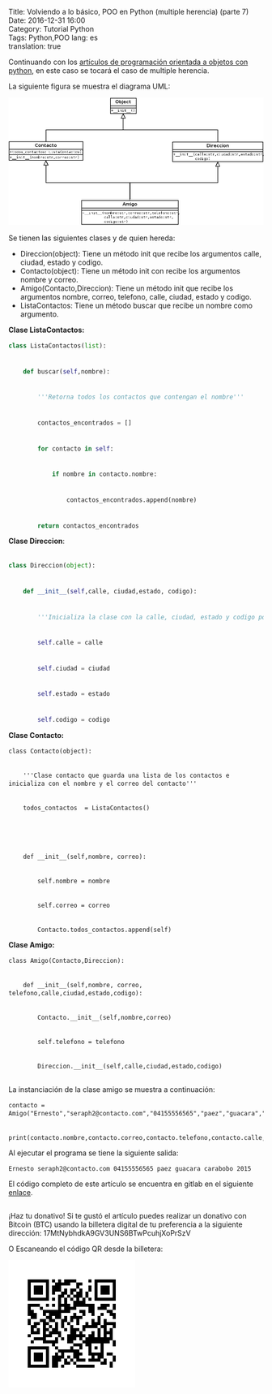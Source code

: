 Title: Volviendo a lo básico, POO en Python (multiple herencia) (parte 7)  
Date: 2016-12-31 16:00  
Category: Tutorial Python    
Tags: Python,POO
lang: es  
translation: true  


Continuando con los [artículos de programación orientada a objetos con python](https://www.seraph.to/tag/poo.html), en este caso se tocará el caso de multiple herencia.

La siguiente figura se muestra el diagrama UML:

![](./images/volviendoalobasicopooenpythonmultipleherencia7-1.png)

Se tienen las siguientes clases y de quien hereda:  
- Direccion(object): Tiene un método init que recibe los  argumentos calle, ciudad, estado y codigo.  
- Contacto(object): Tiene un método init con recibe los  argumentos nombre y correo.  
- Amigo(Contacto,Direccion): Tiene un método init que recibe los argumentos nombre, correo, telefono, calle, ciudad, estado y codigo. 
- ListaContactos: Tiene un método buscar que recibe un nombre como argumento.  

**Clase ListaContactos:**

```python
class ListaContactos(list):


    def buscar(self,nombre):


        '''Retorna todos los contactos que contengan el nombre'''


        contactos_encontrados = []


        for contacto in self:


            if nombre in contacto.nombre:


                contactos_encontrados.append(nombre)


        return contactos_encontrados

```

**Clase Direccion**:

```python 

class Direccion(object):


    def __init__(self,calle, ciudad,estado, codigo):


        '''Inicializa la clase con la calle, ciudad, estado y codigo postal)'''


        self.calle = calle


        self.ciudad = ciudad


        self.estado = estado


        self.codigo = codigo

```

**Clase Contacto:**
 
```
class Contacto(object):


    '''Clase contacto que guarda una lista de los contactos e inicializa con el nombre y el correo del contacto'''


    todos_contactos  = ListaContactos()





    def __init__(self,nombre, correo):


        self.nombre = nombre


        self.correo = correo


        Contacto.todos_contactos.append(self)

```

**Clase Amigo:**
 
```
class Amigo(Contacto,Direccion):


    def __init__(self,nombre, correo, telefono,calle,ciudad,estado,codigo):


        Contacto.__init__(self,nombre,correo)


        self.telefono = telefono


        Direccion.__init__(self,calle,ciudad,estado,codigo)


```


La instanciación de la clase amigo se muestra a continuación: 
 
```
contacto = Amigo("Ernesto","seraph2@contacto.com","04155556565","paez","guacara","carabobo","2015")


print(contacto.nombre,contacto.correo,contacto.telefono,contacto.calle,contacto.ciudad,contacto.estado,contacto.codigo)
```

Al ejecutar el programa se tiene la siguiente salida:
```
Ernesto seraph2@contacto.com 04155556565 paez guacara carabobo 2015
```

El código completo de este artículo se encuentra en gitlab en el siguiente [enlace](https://gitlab.com/ecrespo/tutorial-poo/blob/master/ej17.py).

##  ##
¡Haz tu donativo!
Si te gustó el artículo puedes realizar un donativo con Bitcoin (BTC)
usando la billetera digital de tu preferencia a la siguiente
dirección: 17MtNybhdkA9GV3UNS6BTwPcuhjXoPrSzV

O Escaneando el código QR desde la billetera:

![17MtNybhdkA9GV3UNS6BTwPcuhjXoPrSzV](./images/17MtNybhdkA9GV3UNS6BTwPcuhjXoPrSzV.png)




